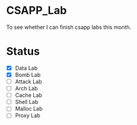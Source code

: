 # CSAPP_Lab
To see whether I can finish csapp labs this month.
# Status
- [x] Data Lab
- [x] Bomb Lab
- [ ] Attack Lab
- [ ] Arch Lab
- [ ] Cache Lab
- [ ] Shell Lab
- [ ] Malloc Lab
- [ ] Proxy Lab
